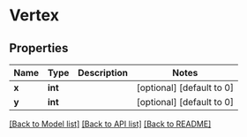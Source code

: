 # Vertex

## Properties
Name | Type | Description | Notes
------------ | ------------- | ------------- | -------------
**x** | **int** |  | [optional] [default to 0]
**y** | **int** |  | [optional] [default to 0]

[[Back to Model list]](../README.md#documentation-for-models) [[Back to API list]](../README.md#documentation-for-api-endpoints) [[Back to README]](../README.md)



